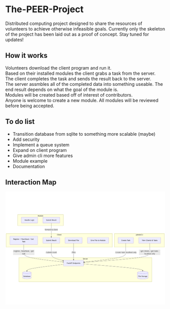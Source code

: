 # The-PEER-Project
Distributed computing project designed to share the resources of volunteers to achieve otherwise infeasible goals. Currently only the skeleton of the project has been laid out as a proof of concept. Stay tuned for updates!


## How it works 
Volunteers download the client program and run it.  
Based on their installed modules the client grabs a task from the server.  
The client completes the task and sends the result back to the server.  
The server assmbles all of the completed data into something useable. The end result depends on what the goal of the module is.  
Modules will be created based off of interest of contributors.  
Anyone is welcome to create a new module. All modules will be reviewed before being accepted.

## To do list
- Transition database from sqlite to something more scalable (maybe)  
- Add security  
- Implement a queue system
- Expand on client program
- Give admin cli more features  
- Module example
- Documentation

## Interaction Map
![interaction diagram](docs/interaction_diagram.png)